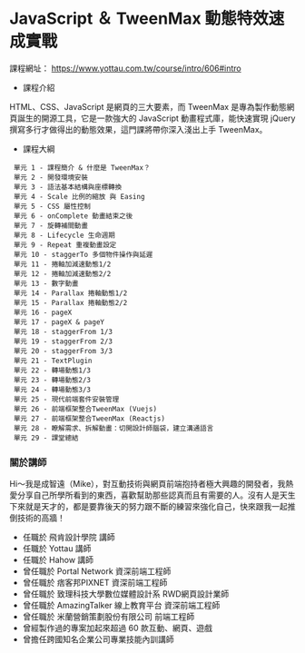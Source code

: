 # JavaScript ＆ TweenMax 動態特效速成實戰
課程網址： <https://www.yottau.com.tw/course/intro/606#intro>

- 課程介紹

HTML、CSS、JavaScript 是網頁的三大要素，而 TweenMax 是專為製作動態網頁誕生的開源工具，它是一款強大的 JavaScript 動畫程式庫，能快速實現 jQuery 撰寫多行才做得出的動態效果，這門課將帶你深入淺出上手 TweenMax。

 - 課程大綱
```
 單元 1 - 課程簡介 & 什麼是 TweenMax？ 
 單元 2 - 開發環境安裝
 單元 3 - 語法基本結構與座標轉換
 單元 4 - Scale 比例的縮放 與 Easing
 單元 5 - CSS 屬性控制
 單元 6 - onComplete 動畫結束之後
 單元 7 - 旋轉補間動畫
 單元 8 - Lifecycle 生命週期
 單元 9 - Repeat 重複動畫設定
 單元 10 - staggerTo 多個物件操作與延遲
 單元 11 - 捲軸加減速動態1/2
 單元 12 - 捲軸加減速動態2/2
 單元 13 - 數字動畫
 單元 14 - Parallax 捲軸動態1/2
 單元 15 - Parallax 捲軸動態2/2
 單元 16 - pageX
 單元 17 - pageX & pageY
 單元 18 - staggerFrom 1/3
 單元 19 - staggerFrom 2/3
 單元 20 - staggerFrom 3/3
 單元 21 - TextPlugin
 單元 22 - 轉場動態1/3
 單元 23 - 轉場動態2/3
 單元 24 - 轉場動態3/3
 單元 25 - 現代前端套件安裝管理
 單元 26 - 前端框架整合TweenMax (Vuejs)
 單元 27 - 前端框架整合TweenMax (Reactjs)
 單元 28 - 瞭解需求、拆解動畫：切開設計師腦袋，建立溝通語言
 單元 29 - 課堂總結
 ```

### 關於講師
Hi～我是成智遠（Mike），對互動技術與網頁前端抱持者極大興趣的開發者，我熱愛分享自己所學所看到的東西，喜歡幫助那些認真而且有需要的人。沒有人是天生下來就是天才的，都是要靠後天的努力跟不斷的練習來強化自己，快來跟我一起推倒技術的高牆！

- 任職於 飛肯設計學院 講師
- 任職於 Yottau 講師
- 任職於 Hahow 講師
- 曾任職於 Portal Network 資深前端工程師
- 曾任職於 痞客邦PIXNET 資深前端工程師
- 曾任職於 致理科技大學數位媒體設計系  RWD網頁設計業師
- 曾任職於 AmazingTalker 線上教育平台 資深前端工程師
- 曾任職於 米蘭營銷策劃股份有限公司 前端工程師
- 曾經製作過的專案加起來超過 60 款互動、網頁、遊戲
- 曾擔任跨國知名企業公司專業技能內訓講師
